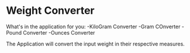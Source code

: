 # Weight Converter

What's in the application for you:
-KiloGram Converter
-Gram COnverter
-Pound Converter
-Ounces Converter

The Application will convert the input weight in their respective measures.